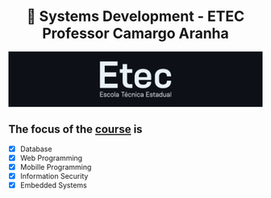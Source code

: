 
<h1 align="center">
🧠 Systems Development - ETEC Professor Camargo Aranha </h1>

<p align="center">
   <img src="@readmeImages/etec.png">
</p>


## The focus of the [course](http://eteccamargoaranha.com.br/) is

- [x] Database
- [x] Web Programming
- [x] Mobille Programming
- [x] Information Security
- [x] Embedded Systems
